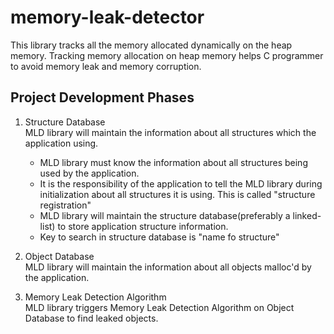 # memory-leak-detector
This library tracks all the memory allocated dynamically on the heap memory. Tracking memory allocation on heap memory helps C programmer to avoid memory leak and memory corruption.

## Project Development Phases

1. Structure Database  
   MLD library will maintain the information about all structures which the application using.

   - MLD library must know the information about all structures being used by the application.
   - It is the responsibility of the application to tell the MLD library during initialization about all structures it is using. This is called "structure registration"
   - MLD library will maintain the structure database(preferably a linked-list) to store application structure information.
   - Key to search in structure database is "name fo structure"

2. Object Database  
   MLD library will maintain the information about all objects malloc'd by the application.

3. Memory Leak Detection Algorithm  
   MLD library triggers Memory Leak Detection Algorithm on Object Database to find leaked objects.


